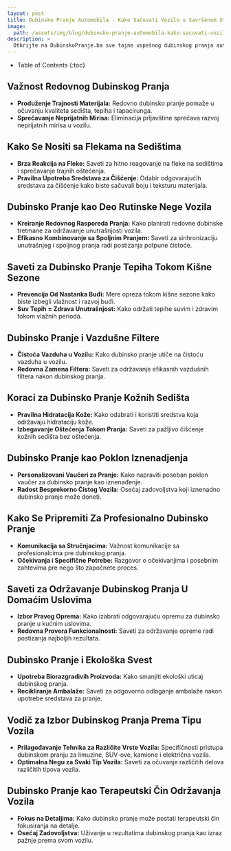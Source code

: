 ```yaml
---
layout: post
title: Dubinsko Pranje Automobila - Kako Sačuvati Vozilo u Savršenom Stanju
image: 
  path: /assets/img/blog/dubinsko-pranje-automobila-kako-sacuvati-vozilo-u-savrsenom-stanju_dubinsko-pranje-ba.png
description: >
  Otkrijte na DubinskoPranje.ba sve tajne uspešnog dubinskog pranja automobila. Pročitajte vodič koji će vam pomoći da očuvate vrednost vozila i uživate u čistoj, svežoj unutrašnjosti.
---
```



- Table of Contents
{:toc}


## Važnost Redovnog Dubinskog Pranja

- **Produženje Trajnosti Materijala:** Redovno dubinsko pranje pomaže u očuvanju kvaliteta sedišta, tepiha i tapacirunga.
- **Sprečavanje Neprijatnih Mirisa:** Eliminacija prljavštine sprečava razvoj neprijatnih mirisa u vozilu.


## Kako Se Nositi sa Flekama na Sedištima

- **Brza Reakcija na Fleke:** Saveti za hitno reagovanje na fleke na sedištima i sprečavanje trajnih oštećenja.
- **Pravilna Upotreba Sredstava za Čišćenje:** Odabir odgovarajućih sredstava za čišćenje kako biste sačuvali boju i teksturu materijala.


## Dubinsko Pranje kao Deo Rutinske Nege Vozila

- **Kreiranje Redovnog Rasporeda Pranja:** Kako planirati redovne dubinske tretmane za održavanje unutrašnjosti vozila.
- **Efikasno Kombinovanje sa Spoljnim Pranjem:** Saveti za sinhronizaciju unutrašnjeg i spoljnog pranja radi postizanja potpune čistoće.


## Saveti za Dubinsko Pranje Tepiha Tokom Kišne Sezone

- **Prevencija Od Nastanka Buđi:** Mere opreza tokom kišne sezone kako biste izbegli vlažnost i razvoj buđi.
- **Suv Tepih = Zdrava Unutrašnjost:** Kako održati tepihe suvim i zdravim tokom vlažnih perioda.


## Dubinsko Pranje i Vazdušne Filtere

- **Čistoća Vazduha u Vozilu:** Kako dubinsko pranje utiče na čistoću vazduha u vozilu.
- **Redovna Zamena Filtera:** Saveti za održavanje efikasnih vazdušnih filtera nakon dubinskog pranja.


## Koraci za Dubinsko Pranje Kožnih Sedišta

- **Pravilna Hidratacija Kože:** Kako odabrati i koristiti sredstva koja održavaju hidrataciju kože.
- **Izbegavanje Oštećenja Tokom Pranja:** Saveti za pažljivo čišćenje kožnih sedišta bez oštećenja.


## Dubinsko Pranje kao Poklon Iznenadjenja

- **Personalizovani Vaučeri za Pranje:** Kako napraviti poseban poklon vaučer za dubinsko pranje kao iznenađenje.
- **Radost Besprekorno Čistog Vozila:** Osećaj zadovoljstva koji iznenadno dubinsko pranje može doneti.


## Kako Se Pripremiti Za Profesionalno Dubinsko Pranje

- **Komunikacija sa Stručnjacima:** Važnost komunikacije sa profesionalcima pre dubinskog pranja.
- **Očekivanja i Specifične Potrebe:** Razgovor o očekivanjima i posebnim zahtevima pre nego što započnete proces.


## Saveti za Održavanje Dubinskog Pranja U Domaćim Uslovima

- **Izbor Pravog Oprema:** Kako izabrati odgovarajuću opremu za dubinsko pranje u kućnim uslovima.
- **Redovna Provera Funkcionalnosti:** Saveti za održavanje opreme radi postizanja najboljih rezultata.


## Dubinsko Pranje i Ekološka Svest

- **Upotreba Biorazgradivih Proizvoda:** Kako smanjiti ekološki uticaj dubinskog pranja.
- **Recikliranje Ambalaže:** Saveti za odgovorno odlaganje ambalaže nakon upotrebe sredstava za pranje.


## Vodič za Izbor Dubinskog Pranja Prema Tipu Vozila

- **Prilagođavanje Tehnika za Različite Vrste Vozila:** Specifičnosti pristupa dubinskom pranju za limuzine, SUV-ove, kamione i električna vozila.
- **Optimalna Negu za Svaki Tip Vozila:** Saveti za očuvanje različitih delova različitih tipova vozila.


## Dubinsko Pranje kao Terapeutski Čin Održavanja Vozila

- **Fokus na Detaljima:** Kako dubinsko pranje može postati terapeutski čin fokusiranja na detalje.
- **Osećaj Zadovoljstva:** Uživanje u rezultatima dubinskog pranja kao izraz pažnje prema svom vozilu.